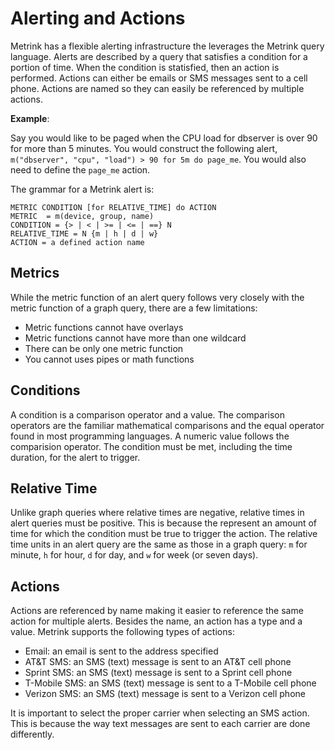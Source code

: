 # Alerting and Actions

Metrink has a flexible alerting infrastructure the leverages the Metrink query language. Alerts are described by a query that satisfies a condition for a portion of time. When the condition is statisfied, then an action is performed. Actions can either be emails or SMS messages sent to a cell phone. Actions are named so they can easily be referenced by multiple actions.

**Example**:

Say you would like to be paged when the CPU load for dbserver is over 90 for more than 5 minutes. You would construct the following alert, ``m("dbserver", "cpu", "load") > 90 for 5m do page_me``. You would also need to define the ``page_me`` action.

The grammar for a Metrink alert is:

```
METRIC CONDITION [for RELATIVE_TIME] do ACTION
METRIC  = m(device, group, name)
CONDITION = {> | < | >= | <= | ==} N
RELATIVE_TIME = N {m | h | d | w}
ACTION = a defined action name
```

## Metrics

While the metric function of an alert query follows very closely with the metric function of a graph query, there are a few limitations:

- Metric functions cannot have overlays
- Metric functions cannot have more than one wildcard
- There can be only one metric function
- You cannot uses pipes or math functions

## Conditions

A condition is a comparison operator and a value. The comparison operators are the familiar mathematical comparisons and the equal operator found in most programming languages. A numeric value follows the comparision operator. The condition must be met, including the time duration, for the alert to trigger.

## Relative Time

Unlike graph queries where relative times are negative, relative times in alert queries must be positive. This is because the represent an amount of time for which the condition must be true to trigger the action. The relative time units in an alert query are the same as those in a graph query: ``m`` for minute, ``h`` for hour, ``d`` for day, and ``w`` for week (or seven days).

## Actions

Actions are referenced by name making it easier to reference the same action for multiple alerts. Besides the name, an action has a type and a value. Metrink supports the following types of actions:

- Email: an email is sent to the address specified
- AT&T SMS: an SMS (text) message is sent to an AT&T cell phone
- Sprint SMS: an SMS (text) message is sent to a Sprint cell phone
- T-Mobile SMS: an SMS (text) message is sent to a T-Mobile cell phone
- Verizon SMS: an SMS (text) message is sent to a Verizon cell phone

It is important to select the proper carrier when selecting an SMS action. This is because the way text messages are sent to each carrier are done differently.